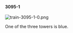 #### 3095-1
![train-3095-1-0.png](https://github.com/lil-lab/nlvr/raw/master/nlvr/train/images/27/train-3095-1-0.png "train-3095-1-0.png")

One of the three towers is blue.